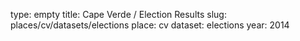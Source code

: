 type: empty
title: Cape Verde / Election Results
slug: places/cv/datasets/elections
place: cv
dataset: elections
year: 2014
